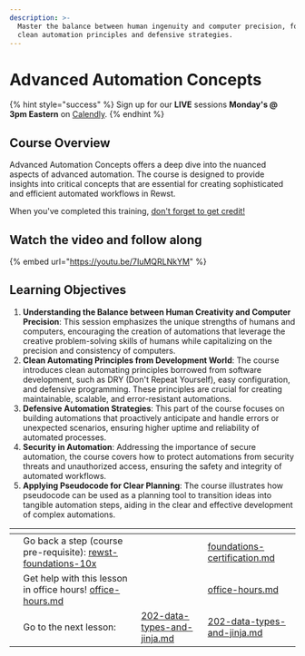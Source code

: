 ```yaml
---
description: >-
  Master the balance between human ingenuity and computer precision, focusing on
  clean automation principles and defensive strategies.
---
```


# Advanced Automation Concepts

{% hint style="success" %}
Sign up for our **LIVE** sessions **Monday's @ 3pm Eastern** on [Calendly](https://calendly.com/cluck-u/rewst-201).
{% endhint %}

## **Course Overview**

Advanced Automation Concepts offers a deep dive into the nuanced aspects of advanced automation. The course is designed to provide insights into critical concepts that are essential for creating sophisticated and efficient automated workflows in Rewst.

When you've completed this training, [don't forget to get credit!](https://app.rewst.io/form/0191479a-7e3a-7552-b639-02245aab8ef5)

## Watch the video and follow along

{% embed url="https://youtu.be/7IuMQRLNkYM" %}

## **Learning Objectives**

1. **Understanding the Balance between Human Creativity and Computer Precision**: This session emphasizes the unique strengths of humans and computers, encouraging the creation of automations that leverage the creative problem-solving skills of humans while capitalizing on the precision and consistency of computers.
2. **Clean Automating Principles from Development World**: The course introduces clean automating principles borrowed from software development, such as DRY (Don't Repeat Yourself), easy configuration, and defensive programming. These principles are crucial for creating maintainable, scalable, and error-resistant automations.
3. **Defensive Automation Strategies**: This part of the course focuses on building automations that proactively anticipate and handle errors or unexpected scenarios, ensuring higher uptime and reliability of automated processes.
4. **Security in Automation**: Addressing the importance of secure automation, the course covers how to protect automations from security threats and unauthorized access, ensuring the safety and integrity of automated workflows.
5. **Applying Pseudocode for Clear Planning**: The course illustrates how pseudocode can be used as a planning tool to transition ideas into tangible automation steps, aiding in the clear and effective development of complex automations.

<table data-view="cards"><thead><tr><th></th><th></th><th></th><th data-hidden data-card-target data-type="content-ref"></th></tr></thead><tbody><tr><td></td><td>Go back a step (course pre-requisite): <a data-mention href="../rewst-foundations-10x/">rewst-foundations-10x</a></td><td></td><td><a href="../rewst-foundations-10x/foundations-certification.md">foundations-certification.md</a></td></tr><tr><td></td><td>Get help with this lesson in office hours! <a data-mention href="../office-hours.md">office-hours.md</a></td><td></td><td><a href="../office-hours.md">office-hours.md</a></td></tr><tr><td></td><td>Go to the next lesson:</td><td><a data-mention href="202-data-types-and-jinja.md">202-data-types-and-jinja.md</a></td><td><a href="202-data-types-and-jinja.md">202-data-types-and-jinja.md</a></td></tr></tbody></table>

